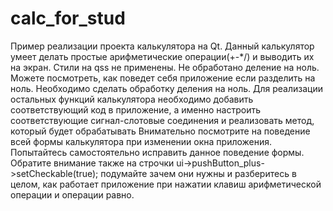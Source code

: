 # calc_for_stud
Пример реализации проекта калькулятора на Qt.
Данный калькулятор умеет делать простые арифметические операции(+-*/) и выводить их на экран. Стили на qss не применены. Не обработано деление на ноль. Можете посмотреть, как поведет себя приложение если разделить на ноль. Необходимо сделать обработку деления на ноль.
Для реализации остальных функций калькулятора необходимо добавить соответствующий код в приложение, а именно настроить соответствующие сигнал-слотовые соединения и реализовать метод, который будет обрабатывать 
Внимательно посмотрите на поведение всей формы калькулятора при изменении окна приложения. Попытайтесь самостоятельно исправить данное поведение формы. Обратите внимание также на строчки  ui->pushButton_plus->setCheckable(true); подумайте зачем они нужны и разберитесь в целом, как работает приложение при нажатии клавиш арифметической операции и операции равно. 

